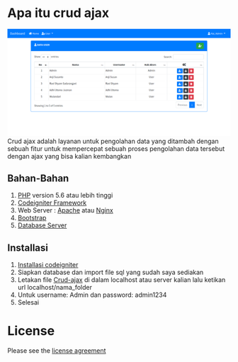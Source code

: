 # Apa itu crud ajax
![Image of Yaktocat](https://github.com/Fajarsubhan/crud-ajax/blob/master/assets/contoh.png)
Crud ajax adalah layanan untuk pengolahan data yang ditambah dengan sebuah fitur untuk
mempercepat sebuah proses pengolahan data tersebut dengan ajax yang bisa kalian kembangkan

## Bahan-Bahan
1. [PHP](https://www.php.net) version 5.6 atau lebih tinggi
2. [Codeigniter Framework](https://www.codeigniter.com)
3. Web Server : [Apache](https://httpd.apache.org) atau [Nginx](https://www.nginx.com)
4. [Bootstrap](https://getbootstrap.com)
5. [Database Server](https://www.mysql.com)

## Installasi

1. [Installasi codeigniter](https://www.codeigniter.com/user_guide/installation/index.html)
2. Siapkan database dan import file sql yang sudah saya sediakan
3. Letakan file [Crud-ajax](https://github.com/Fajarsubhan/crud-ajax) di dalam localhost atau server kalian lalu ketikan url localhost/nama_folder
4. Untuk username: Admin dan password: admin1234
5. Selesai

# License

Please see the [license
agreement](https://github.com/bcit-ci/CodeIgniter/blob/develop/user_guide_src/source/license.rst)

